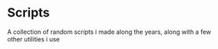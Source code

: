 # Scripts
A collection of random scripts i made along the years, along with a few other utilities i use

